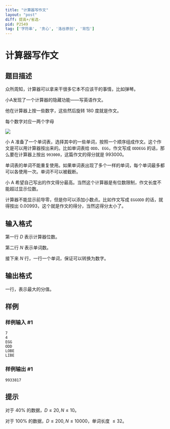 ```yaml
---
title: "计算器写作文"
layout: "post"
diff: 提高+/省选-
pid: P2549
tag: ['字符串', '贪心', '洛谷原创', '背包']
---
```

# 计算器写作文
## 题目描述

众所周知，计算器可以拿来干很多它本不应该干的事情，比如弹琴。

小A发现了一个计算器的隐藏功能——写英语作文。

他在计算器上按一些数字，这些然后旋转 $180$ 度就是作文。

每个数字对应一两个字母

 ![](https://cdn.luogu.com.cn/upload/pic/1738.png) 



小 A 准备了一个单词表，选择其中的一些单词，按照一个顺序组成作文。这个作文是可以用计算器按出来的。比如单词表给 `ODD`、`EGG`，作文写成 `ODDEGG` 的话，那么要在计算器上按出 `993000`，这篇作文的得分就是 $993000$。

单词表的单词不能重复使用。如果单词表出现了多个一样的单词，每个单词最多都可以各使用一次。单词不可以被截断。

小 A 希望自己写出的作文得分最高。当然这个计算器是有位数限制，作文长度不能超过显示位数。

计算器不能显示前导零，但是你可以添加小数点。比如作文写成 `EGGODD` 的话，就得按出 $0.00993$，这个就是作文的得分，当然这得分太小了。

## 输入格式

第一行 $D$ 表示计算器位数。

第二行 $N$ 表示单词数。

接下来 $N$ 行，一行一个单词，保证可以转换为数字。
## 输出格式

一行，表示最大的分值。

## 样例

### 样例输入 #1
```
7
4
EGG
ODD
LOBE
LIBE
```
### 样例输出 #1
```
9933817
```
## 提示



对于 $40\%$ 的数据，$D \leq 20,N \leq 10$。

对于 $100\%$ 的数据，$D \leq 200,N \leq 10000$，单词长度 $\leq 32$。
